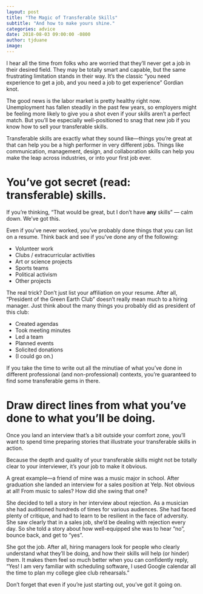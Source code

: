 ```yaml
---
layout: post
title: "The Magic of Transferable Skills"
subtitle: "And how to make yours shine."
categories: advice
date: 2018-08-03 09:00:00 -0800
author: tjduane
image:
---
```


I hear all the time from folks who are worried that they’ll never get a job in their desired field. They may be totally smart and capable, but the same frustrating  limitation stands in their way. It’s the classic “you need experience to get a job, and you need a job to get experience” Gordian knot.

The good news is the labor market is pretty healthy right now. Unemployment has fallen steadily in the past few years, so employers might be feeling more likely to give you a shot even if your skills aren’t a perfect match. But you’ll be especially well-positioned to snag that new job if you know how to sell your transferable skills.

Transferable skills are exactly what they sound like—things you’re great at that can help you be a high performer in very different jobs. Things like communication, management, design, and collaboration skills can help you make the leap across industries, or into your first job ever.

# You’ve got secret (read: transferable) skills.

If you’re thinking, “That would be great, but I don’t have **any** skills” — calm down. We’ve got this.

Even if you’ve never worked, you’ve probably done things that you can list on a resume. Think back and see if you’ve done any of the following:

- Volunteer work
- Clubs / extracurricular activities
- Art or science projects
- Sports teams
- Political activism
- Other projects

The real trick? Don’t just list your affiliation on your resume. After all, “President of the Green Earth Club” doesn’t really mean much to a hiring manager.  Just think about the many things you probably did as president of this club:

- Created agendas
- Took meeting minutes
- Led a team
- Planned events
- Solicited donations
- (I could go on.)

If you take the time to write out all the minutiae of what you’ve done in different professional (and non-professional) contexts, you’re guaranteed to find some transferable gems in there.

# Draw direct lines from what you’ve done to what you’ll be doing.

Once you land an interview that’s a bit outside your comfort zone, you’ll want to spend time preparing stories that illustrate your transferable skills in action.

Because the depth and quality of your transferable skills might not be totally clear to your interviewer, it’s your job to make it obvious.

A great example—a friend of mine was a music major in school. After graduation she landed an interview for a sales position at Yelp. Not obvious at all! From music to sales? How did she swing that one?

She decided to tell a story in her interview about rejection. As a musician she had auditioned hundreds of times for various audiences. She had faced plenty of critique, and had to learn to be resilient in the face of adversity. She saw clearly that in a sales job, she’d be dealing with rejection every day. So she told a story about how well-equipped she was to hear “no”, bounce back, and get to “yes”.

She got the job. After all, hiring managers look for people who clearly understand what they’ll be doing, and how their skills will help (or hinder) them. It makes them feel so much better when you can confidently reply, “Yes! I am very familiar with scheduling software, I used Google calendar all the time to plan my college glee club rehearsals.”

Don’t forget that even if you’re just starting out, you’ve got it going on.



[BrightCrowd]: https://brightcrowd.com
